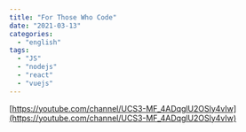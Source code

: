 ```yaml
---
title: "For Those Who Code"
date: "2021-03-13"
categories:
  - "english"
tags:
  - "JS"
  - "nodejs"
  - "react"
  - "vuejs"
---
```


[https://youtube.com/channel/UCS3-MF_4ADqglU2OSly4vIw](https://youtube.com/channel/UCS3-MF_4ADqglU2OSly4vIw)
